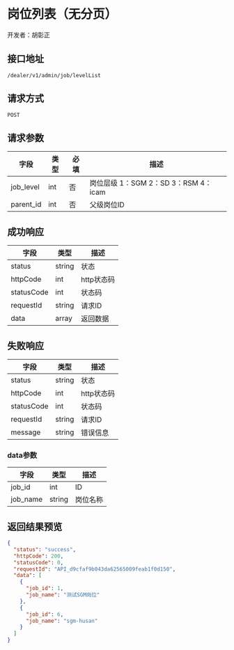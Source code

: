 # 岗位列表（无分页）

开发者：胡彰正

## 接口地址

`/dealer/v1/admin/job/levelList`

## 请求方式

`POST`

## 请求参数

| 字段 | 类型   | 必填 | 描述     |
| ---- | ------ | ---- | -------- |
| job_level   | int    | 否   | 岗位层级 1：SGM 2：SD 3：RSM 4：icam    |
| parent_id   | int    | 否   | 父级岗位ID    |

## 成功响应

| 字段       | 类型    | 描述        |
| ---------- | ------- | ----------- |
| status    | string  | 状态    |
| httpCode     | int  | http状态码    |
| statusCode | int  | 状态码 |
| requestId | string  | 请求ID |
| data  | array  | 返回数据      |

## 失败响应

| 字段       | 类型    | 描述        |
| ---------- | ------- | ----------- |
| status    | string  | 状态    |
| httpCode     | int  | http状态码    |
| statusCode | int  | 状态码 |
| requestId | string  | 请求ID |
| message  | string  | 错误信息      |

### data参数

| 字段 | 类型 | 描述 |
| --- | --- | --- |
| job_id | int | ID|
| job_name | string | 岗位名称 |

## 返回结果预览

```json
{
  "status": "success",
  "httpCode": 200,
  "statusCode": 0,
  "requestId": "API_d9cfaf9b043da62565009feab1f0d150",
  "data": [
    {
      "job_id": 1,
      "job_name": "测试SGM岗位"
    },
    {
      "job_id": 6,
      "job_name": "sgm-husan"
    }
  ]
}
```